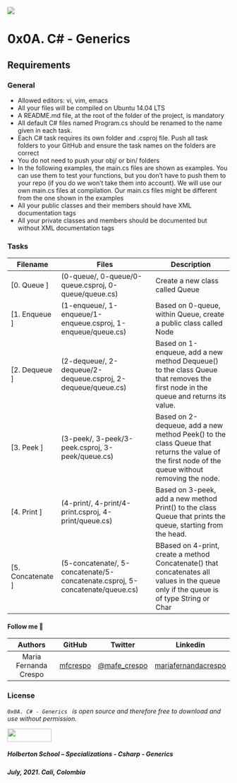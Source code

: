 ![](https://www.cnjobs.dk/drupal/sites/default/files/2019-01/csharp-01.png)

# 0x0A. C# - Generics

## Requirements

### General
* Allowed editors: vi, vim, emacs
* All your files will be compiled on Ubuntu 14.04 LTS
* A README.md file, at the root of the folder of the project, is mandatory
* All default C# files named Program.cs should be renamed to the name given in each task.
* Each C# task requires its own folder and .csproj file. Push all task folders to your GitHub and ensure the task names on the folders are correct
* You do not need to push your obj/ or bin/ folders
* In the following examples, the main.cs files are shown as examples. You can use them to test your functions, but you don’t have to push them to your repo (if you do we won’t take them into account). We will use our own main.cs files at compilation. Our main.cs files might be different from the one shown in the examples
* All your public classes and their members should have XML documentation tags
* All your private classes and members should be documented but without XML documentation tags

### Tasks

| **Filename** | **Files** | **Description** |
|---|---|---|
| [0. Queue  ] | (0-queue/, 0-queue/0-queue.csproj, 0-queue/queue.cs) | Create a new class called Queue<T>  |
| [1. Enqueue  ] | (1-enqueue/, 1-enqueue/1-enqueue.csproj, 1-enqueue/queue.cs) | Based on 0-queue, within Queue<T>, create a public class called Node  |
| [2. Dequeue  ] | (2-dequeue/, 2-dequeue/2-dequeue.csproj, 2-dequeue/queue.cs) | Based on 1-enqueue, add a new method Dequeue() to the class Queue<T> that removes the first node in the queue and returns its value.  |
| [3. Peek  ] | (3-peek/, 3-peek/3-peek.csproj, 3-peek/queue.cs) | Based on 2-dequeue, add a new method Peek() to the class Queue<T> that returns the value of the first node of the queue without removing the node.  |
| [4. Print  ] | (4-print/, 4-print/4-print.csproj, 4-print/queue.cs) | Based on 3-peek, add a new method Print() to the class Queue<T> that prints the queue, starting from the head.  |
| [5. Concatenate  ] | (5-concatenate/, 5-concatenate/5-concatenate.csproj, 5-concatenate/queue.cs) | BBased on 4-print, create a method Concatenate() that concatenates all values in the queue only if the queue is of type String or Char  |

#### Follow me 💬

| Authors | GitHub | Twitter | Linkedin |
| :---: | :---: | :---: | :---: |
| Maria Fernanda Crespo | [mfcrespo](https://github.com/mfcrespo) | [@mafe_crespo](https://twitter.com/mafe_crespo) | [mariafernandacrespo](https://www.linkedin.com/in/mariafernandacrespo) |

### License
*`0x0A. C# - Generics ` is open source and therefore free to download and use without permission.*

<a href="url"><img src="https://www.holbertonschool.com/holberton-logo.png" align="middle" width="100" height="30"></a>

##### Holberton School – Specializations - Csharp - Generics
##### July, 2021. Cali, Colombia
